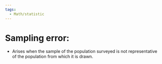 ```yaml
---
tags:
  - Math/statistic
---
```

# Sampling error:
- Arises when the sample of the population surveyed is not representative of the population from which it is drawn.
<!--ID: 1708098043891-->
